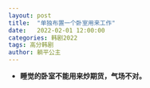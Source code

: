 ```yaml
---
layout: post
title:  "单独布置一个卧室用来工作"
date:   2022-02-01 12:00:00
categories: 韩剧2022
tags: 高分韩剧
author: 躺平公主
---
```


* **睡觉的卧室不能用来炒期货，气场不对。**
